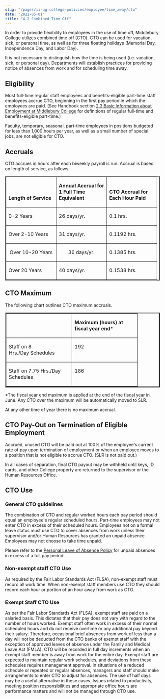 ```yaml
---
slug: "/pages/ii-ug-college-policies/employee/time_away/cto"
date: "2021-05-01"
title: "4.2 Combined Time Off"
---
```


In order to provide flexibility to employees in the use of time off, Middlebury College utilizes combined time off (CTO). CTO can be used for vacation, sick, or personal time, as well as for three floating holidays (Memorial Day, Independence Day, and Labor Day).

It is not necessary to distinguish how the time is being used (i.e. vacation, sick, or personal day). Departments will establish practices for providing notice of absences from work and for scheduling time away.

## Eligibility

Most full-time regular staff employees and benefits-eligible part-time staff employees accrue CTO, beginning in the first pay period in which the employees are paid. (See Handbook section [2.3 Basic Information about Employment at Middlebury College](http://www.middlebury.edu/about/handbook/employee/employment/basic_info) for definitions of regular full-time and benefits-eligible part-time.)

Faculty, temporary, seasonal, part-time employees in positions budgeted for less than 1,000 hours per year, as well as a small number of special jobs, are not eligible for CTO.

## Accruals

CTO accrues in hours after each biweekly payroll is run. Accrual is based on length of service, as follows:

<table style="width:100%" border="2">

<tbody>

<tr>

<td style="border:1px solid #000000; width:147px" valign="bottom">

**Length of Service**

</td>

<td style="border:1px solid #000000; width:147px" valign="bottom">

**Annual Accrual for 1 Full Time Equivalent**

</td>

<td style="border:1px solid #000000; width:147px" valign="bottom">

**CTO Accrual for Each Hour Paid**

</td>

</tr>

<tr>

<td style="border:1px solid #000000; width:147px" valign="bottom">

0-2 Years

</td>

<td style="border:1px solid #000000; width:147px" valign="bottom">

26 days/yr.

</td>

<td style="border:1px solid #000000; width:147px" valign="bottom">

0.1 hrs.

</td>

</tr>

<tr>

<td style="border:1px solid #000000; width:147px" valign="bottom">

Over 2-10 Years

</td>

<td style="border:1px solid #000000; width:147px" valign="bottom">

31 days/yr.

</td>

<td style="border:1px solid #000000; width:147px" valign="bottom">

0.1192 hrs.

</td>

</tr>

<tr>

<td style="border:1px solid #000000; width:147px; text-align:center" valign="bottom">

Over 10-20 Years

</td>

<td style="border:1px solid #000000; width:147px; text-align:center" valign="bottom">

36 days/yr.

</td>

<td style="border:1px solid #000000; width:147px" valign="bottom">

0.1385 hrs.

</td>

</tr>

<tr>

<td style="border:1px solid #000000; width:147px" valign="bottom">

Over 20 Years

</td>

<td style="border:1px solid #000000; width:147px" valign="bottom">

40 days/yr.

</td>

<td style="border:1px solid #000000; width:147px" valign="bottom">

0.1538 hrs.

</td>

</tr>

</tbody>

</table>

## <a name="CTO_MAX" id="CTO_MAX"></a>CTO Maximum

<span>The following chart outlines CTO maximum accruals.  

</span>

<table style="width:100%" border="3">

<tbody>

<tr>

<td style="border:1px solid #000000; width:197px" valign="top"> </td>

<td style="border:1px solid #000000; width:197px" valign="top">

**Maximum (hours) at fiscal year end***

</td>

</tr>

<tr>

<td style="border:1px solid #000000; width:197px" valign="top">

Staff on 8 Hrs./Day Schedules

</td>

<td style="border:1px solid #000000; width:197px" valign="top">

192

</td>

</tr>

<tr>

<td style="border:1px solid #000000; width:197px" valign="top">

Staff on 7.75 Hrs./Day Schedules

</td>

<td style="border:1px solid #000000; width:197px" valign="top">

186

</td>

</tr>

</tbody>

</table>

*The fiscal year end maximum is applied at the end of the fiscal year in June. Any CTO over the maximum will be automatically moved to SLR.

At any other time of year there is no maximum accrual.

## CTO Pay-Out on Termination of Eligible Employment

Accrued, unused CTO will be paid out at 100% of the employee's current rate of pay upon termination of employment or when an employee moves to a position that is not eligible to accrue CTO. (SLR is not paid out.)

In all cases of separation, final CTO payout may be withheld until keys, ID cards, and other College property are returned to the supervisor or the Human Resources Office.

## CTO Use

### General CTO guidelines

The combination of CTO and regular worked hours each pay period should equal an employee's regular scheduled hours. Part-time employees may not enter CTO in excess of their scheduled hours. Employees not on a formal leave status must use CTO to cover absences from work unless their supervisor and/or Human Resources has granted an unpaid absence. Employees may not choose to take time unpaid.  

Please refer to the [Personal Leave of Absence Policy](http://www.middlebury.edu/about/handbook/employee/time_away/personal_leave) for unpaid absences in excess of a full pay period.

### Non-exempt staff CTO Use

As required by the Fair Labor Standards Act (FLSA), non-exempt staff must record all work time. When non-exempt staff members use CTO they should record each hour or portion of an hour away from work as CTO.

### Exempt Staff CTO Use

As per the Fair Labor Standards Act (FLSA), exempt staff are paid on a salaried basis. This dictates that their pay does not vary with regard to the number of hours worked. Exempt staff often work in excess of their normal scheduled hours and do not receive overtime or any additional pay beyond their salary. Therefore, occasional brief absences from work of less than a day will not be deducted from the CTO banks of exempt staff with the exception of approved leaves of absence under the Family and Medical Leave Act (FMLA). CTO will be recorded in full day increments when an exempt staff member is away from work for the entire day. Exempt staff are expected to maintain regular work schedules, and deviations from these schedules requires management approval. In situations of a reduced schedule or repeated or regular absences, managers and staff should make arrangements to enter CTO to adjust for absences. The use of half days may be a useful alternative in these cases. Issues related to productivity, meeting position responsibilities and appropriate office hours are performance matters and will not be managed through CTO use.